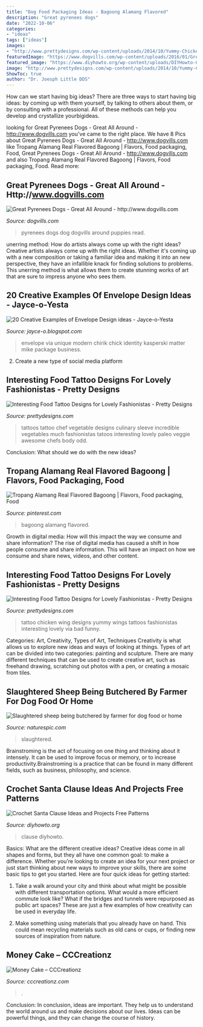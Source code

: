```yaml
---
title: "Dog Food Packaging Ideas - Bagoong Alamang Flavored"
description: "Great pyrenees dogs"
date: "2022-10-06"
categories:
- "ideas"
tags: ["ideas"]
images:
- "http://www.prettydesigns.com/wp-content/uploads/2014/10/Yummy-Chicken-Wing-Tattoo.jpg"
featuredImage: "https://www.dogvills.com/wp-content/uploads/2016/01/Great-Pyrenees.jpg"
featured_image: "https://www.diyhowto.org/wp-content/uploads/DIYHowto-Crochet-Santa-Clause-Free-Patterns-27-1.jpg"
image: "http://www.prettydesigns.com/wp-content/uploads/2014/10/Yummy-Chicken-Wing-Tattoo.jpg"
ShowToc: true
author: "Dr. Joesph Little DDS"
---
```



How can we start having big ideas?
There are three ways to start having big ideas: by coming up with them yourself, by talking to others about them, or by consulting with a professional. All of these methods can help you develop and crystallize yourbigideas.

	

		
looking for Great Pyrenees Dogs - Great All Around - http://www.dogvills.com you've came to the right place. We have 8 Pics about Great Pyrenees Dogs - Great All Around - http://www.dogvills.com like Tropang Alamang Real Flavored Bagoong | Flavors, Food packaging, Food, Great Pyrenees Dogs - Great All Around - http://www.dogvills.com and also Tropang Alamang Real Flavored Bagoong | Flavors, Food packaging, Food. Read more:
		
    
## Great Pyrenees Dogs - Great All Around - Http://www.dogvills.com

<img loading=lazy src="https://www.dogvills.com/wp-content/uploads/2016/01/Great-Pyrenees.jpg" onerror="this.onerror=null;this.src='https://tse3.mm.bing.net/th?id=OIP.SySlmjhSEmbh8tULYjKBdQHaK6&amp;pid=15.1';" alt="Great Pyrenees Dogs - Great All Around - http://www.dogvills.com">

_Source: dogvills.com_

>pyrenees dogs dog dogvills around puppies read. 

	

unerring method: How do artists always come up with the right ideas?
Creative artists always come up with the right ideas. Whether it's coming up with a new composition or taking a familiar idea and making it into an new perspective, they have an infallible knack for finding solutions to problems. This unerring method is what allows them to create stunning works of art that are sure to impress anyone who sees them.

    
## 20 Creative Examples Of Envelope Design Ideas - Jayce-o-Yesta

<img loading=lazy src="http://4.bp.blogspot.com/-lppeoAoqaWE/UQLnXkMDhwI/AAAAAAAATt4/EQTxwXNu2ms/s1600/18a-envelope-design.jpg" onerror="this.onerror=null;this.src='https://tse3.mm.bing.net/th?id=OIP.okNrtUn533zz3_zjiWzAjAHaFj&amp;pid=15.1';" alt="20 Creative Examples of Envelope Design ideas - Jayce-o-Yesta">

_Source: jayce-o.blogspot.com_

>envelope via unique modern chirik chick identity kasperski matter mike package business. 

	

2. Create a new type of social media platform

    
## Interesting Food Tattoo Designs For Lovely Fashionistas - Pretty Designs

<img loading=lazy src="http://www.prettydesigns.com/wp-content/uploads/2014/10/Vegetable-Tattoos.jpg" onerror="this.onerror=null;this.src='https://tse1.mm.bing.net/th?id=OIP.WiEkYExh6XZb5Z2u8C4U6AAAAA&amp;pid=15.1';" alt="Interesting Food Tattoo Designs for Lovely Fashionistas - Pretty Designs">

_Source: prettydesigns.com_

>tattoos tattoo chef vegetable designs culinary sleeve incredible vegetables much fashionistas tatoos interesting lovely paleo veggie awesome chefs body odd. 

	

Conclusion: What should we do with the new ideas?
 

    
## Tropang Alamang Real Flavored Bagoong | Flavors, Food Packaging, Food

<img loading=lazy src="https://i.pinimg.com/736x/8f/19/f1/8f19f10165c105495eef2e6d5cb31073.jpg" onerror="this.onerror=null;this.src='https://tse3.mm.bing.net/th?id=OIP.w1otROED6NPkBvvOcqdH5QHaNE&amp;pid=15.1';" alt="Tropang Alamang Real Flavored Bagoong | Flavors, Food packaging, Food">

_Source: pinterest.com_

>bagoong alamang flavored. 

	

Growth in digital media: How will this impact the way we consume and share information?
The rise of digital media has caused a shift in how people consume and share information. This will have an impact on how we consume and share news, videos, and other content.

    
## Interesting Food Tattoo Designs For Lovely Fashionistas - Pretty Designs

<img loading=lazy src="http://www.prettydesigns.com/wp-content/uploads/2014/10/Yummy-Chicken-Wing-Tattoo.jpg" onerror="this.onerror=null;this.src='https://tse4.mm.bing.net/th?id=OIP.HtgwG8PPxPf6IhAUDUjWcwHaFm&amp;pid=15.1';" alt="Interesting Food Tattoo Designs for Lovely Fashionistas - Pretty Designs">

_Source: prettydesigns.com_

>tattoo chicken wing designs yummy wings tattoos fashionistas interesting lovely via bad funny. 

	

Categories: Art, Creativity, Types of Art, Techniques
Creativity is what allows us to explore new ideas and ways of looking at things. Types of art can be divided into two categories: painting and sculpture. There are many different techniques that can be used to create creative art, such as freehand drawing, scratching out photos with a pen, or creating a mosaic from tiles.

    
## Slaughtered Sheep Being Butchered By Farmer For Dog Food Or Home

<img loading=lazy src="https://www.naturespic.com/i/53728GA00_w.jpg" onerror="this.onerror=null;this.src='https://tse2.mm.bing.net/th?id=OIP.n3WXoF0ezVvGutfEytcPiwHaLG&amp;pid=15.1';" alt="Slaughtered sheep being butchered by farmer for dog food or home">

_Source: naturespic.com_

>slaughtered. 

	

Brainstroming is the act of focusing on one thing and thinking about it intensely. It can be used to improve focus or memory, or to increase productivity.Brainstroming is a practice that can be found in many different fields, such as business, philosophy, and science.

    
## Crochet Santa Clause Ideas And Projects Free Patterns

<img loading=lazy src="https://www.diyhowto.org/wp-content/uploads/DIYHowto-Crochet-Santa-Clause-Free-Patterns-27-1.jpg" onerror="this.onerror=null;this.src='https://tse1.mm.bing.net/th?id=OIP.wRav6WJ8SRWwuY91h75b8gHaQH&amp;pid=15.1';" alt="Crochet Santa Clause Ideas and Projects Free Patterns">

_Source: diyhowto.org_

>clause diyhowto. 

	

Basics: What are the different creative ideas?
Creative ideas come in all shapes and forms, but they all have one common goal: to make a difference. Whether you’re looking to create an idea for your next project or just start thinking about new ways to improve your skills, there are some basic tips to get you started. Here are four quick ideas for getting started:
1. Take a walk around your city and think about what might be possible with different transportation options. What would a more efficient commute look like? What if the bridges and tunnels were repurposed as public art spaces? These are just a few examples of how creativity can be used in everyday life.

2. Make something using materials that you already have on hand. This could mean recycling materials such as old cans or cups, or finding new sources of inspiration from nature.

    
## Money Cake – CCCreationz

<img loading=lazy src="http://cdn.shopify.com/s/files/1/0035/6024/3289/products/54423239_10205556004135804_7597781500058140672_n_1200x1200.jpg?v=1571724877" onerror="this.onerror=null;this.src='https://tse2.mm.bing.net/th?id=OIP.cftOfd52g_8_IjIf99rc-gHaNd&amp;pid=15.1';" alt="Money Cake – CCCreationz">

_Source: cccreationz.com_

>. 

	

Conclusion:
In conclusion, ideas are important. They help us to understand the world around us and make decisions about our lives. Ideas can be powerful things, and they can change the course of history.

